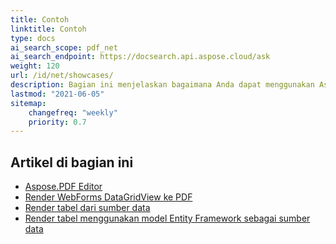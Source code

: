 ```yaml
---
title: Contoh
linktitle: Contoh
type: docs
ai_search_scope: pdf_net
ai_search_endpoint: https://docsearch.api.aspose.cloud/ask
weight: 120
url: /id/net/showcases/
description: Bagian ini menjelaskan bagaimana Anda dapat menggunakan Aspose.PDF for .NET dengan berbagai contoh showcase.
lastmod: "2021-06-05"
sitemap:
    changefreq: "weekly"
    priority: 0.7
---
```

## Artikel di bagian ini

- [Aspose.PDF Editor](/pdf/id/net/aspose-pdf-editor/)
- [Render WebForms DataGridView ke PDF](/pdf/id/net/render-webforms-datagridview-to-pdf/)
- [Render tabel dari sumber data](/pdf/id/net/render-table-from-the-data-source/)
- [Render tabel menggunakan model Entity Framework sebagai sumber data](/pdf/id/net/render-table-using-entity-framework-model-as-data-source/)